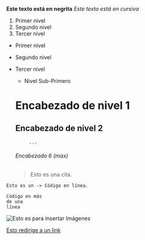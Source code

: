 
**Este texto está en negrita**
*Este texto está en cursiva*

1. Primer nivel
2. Segundo nivel
3. Tercer nivel

* Primer nivel
* Segundo nivel
* Tercer nivel

  * Nivel Sub-Primero
  
  # Encabezado de nivel 1
  ## Encabezado de nivel 2
           ...
  ###### Encabezado 6 (max)
  
  > Esto es una cita.

`Esto es un -> Código en línea.`

~~~
Código en más
de una
línea
~~~

![Esto es para insertar Imágenes](url)

[Esto redirige a un link](url)

